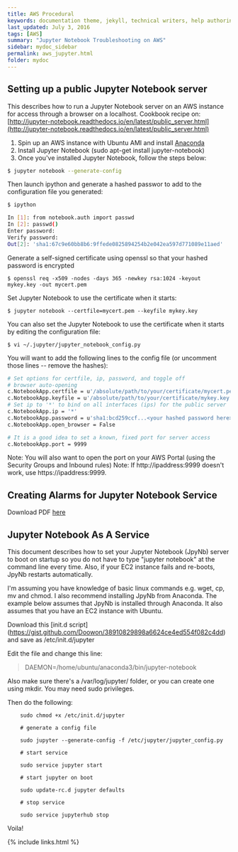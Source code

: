 ```yaml
---
title: AWS Procedural
keywords: documentation theme, jekyll, technical writers, help authoring tools, hat replacements
last_updated: July 3, 2016
tags: [AWS]
summary: "Jupyter Notebook Troubleshooting on AWS"
sidebar: mydoc_sidebar
permalink: aws_jupyter.html
folder: mydoc
---
```

## Setting up a public Jupyter Notebook server
This describes how to run a Jupyter Notebook server on an AWS instance for access through a browser on a localhost. Cookbook recipe on:
[http://jupyter-notebook.readthedocs.io/en/latest/public_server.html](http://jupyter-notebook.readthedocs.io/en/latest/public_server.html)

1. Spin up an AWS instance with Ubuntu AMI and install [Anaconda](https://docs.continuum.io/anaconda/install)
2. Install Jupyter Notebook (sudo apt-get install jupyter-notebook)
3. Once you've installed Jupyter Notebook, follow the steps below:

```bash
$ jupyter notebook --generate-config 
```
Then launch ipython and generate a hashed passwor to add to the configuration file you generated:

```bash
$ ipython

In [1]: from notebook.auth import passwd
In [2]: passwd()
Enter password:
Verify password:
Out[2]: 'sha1:67c9e60bb8b6:9ffede0825894254b2e042ea597d771089e11aed'
```

Generate a self-signed certificate using openssl so that your hashed password is encrypted

```
$ openssl req -x509 -nodes -days 365 -newkey rsa:1024 -keyout mykey.key -out mycert.pem
```

Set Jupyter Notebook to use the certificate when it starts: 

```
$ jupyter notebook --certfile=mycert.pem --keyfile mykey.key
```
You can also set the Jupyter Notebook to use the certificate when it starts by editing the configuration file:


```
$ vi ~/.jupyter/jupyter_notebook_config.py
```

You will want to add the following lines to the config file (or uncomment those lines -- remove the hashes): 

```bash
# Set options for certfile, ip, password, and toggle off
# browser auto-opening
c.NotebookApp.certfile = u'/absolute/path/to/your/certificate/mycert.pem'
c.NotebookApp.keyfile = u'/absolute/path/to/your/certificate/mykey.key'
# Set ip to '*' to bind on all interfaces (ips) for the public server
c.NotebookApp.ip = '*'
c.NotebookApp.password = u'sha1:bcd259ccf...<your hashed password here>'
c.NotebookApp.open_browser = False

# It is a good idea to set a known, fixed port for server access
c.NotebookApp.port = 9999
```
Note: You will also want to open the port on your AWS Portal (using the Security Groups and Inbound rules)
Note: If http://ipaddress:9999 doesn't work, use https://ipaddress:9999.  

## Creating Alarms for Jupyter Notebook Service
Download PDF [here](/documentation/pdf/Doc43_Jupyter_on_AWS.pdf) 

## Jupyter Notebook As A Service
This document describes how to set your Jupyter Notebook (JpyNb) server to boot on startup so you do not have to type "jupyter notebook" at the command line every time. Also, if your EC2 instance fails and re-boots, JpyNb restarts automatically. 

I'm assuming you have knowledge of basic linux commands e.g. wget, cp, mv and chmod. I also recommend installing JpyNb from Anaconda. The example below assumes that JpyNb is installed through Anaconda. It also assumes that you have an EC2 instance with Ubuntu. 

Download this [init.d script] (https://gist.github.com/Doowon/38910829898a6624ce4ed554f082c4dd) and save as /etc/init.d/jupyter

Edit the file and change this line:

> DAEMON=/home/ubuntu/anaconda3/bin/jupyter-notebook

Also make sure there's a /var/log/jupyter/ folder, or you can create one using mkdir. You may need sudo privileges. 

Then do the following:
```
    sudo chmod +x /etc/init.d/jupyter
    
    # generate a config file
    
    sudo jupyter --generate-config -f /etc/jupyter/jupyter_config.py
    
    # start service
    
    sudo service jupyter start
    
    # start jupyter on boot
    
    sudo update-rc.d jupyter defaults
    
    # stop service
    
    sudo service jupyterhub stop
```

Voila! 


{% include links.html %}
